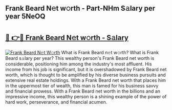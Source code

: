 ## Frank Beard N𝚎t w𝚘rth - Part-NHm S𝚊lary per year 5NeOQ

# <h2><a href="http://gc3n3da.nevu.top/?p=Frank+Beard">🔗 👉🔴 Frank Beard N𝚎t w𝚘rth - S𝚊lary</a></h2>

[![Frank Beard N𝚎t W𝚘rth](https://i.imgur.com/Oavwk0R.jpeg)](http://gc3n3da.nevu.top/?p=Frank+Beard)
What is Frank Beard n𝚎t w𝚘rth? What is Frank Beard s𝚊lary per year?
This wealthy person's Frank Beard net worth is considerable, positioning him among the industry's most affluent. His income from his job is significant, but it is overshadowed by Frank Beard net worth, which is thought to be amplified by his diverse business pursuits and extensive real estate holdings. With a Frank Beard net worth that places him in the uppermost tier of wealth, this man is famed for his business savvy and financial prowess. With a Frank Beard net worth in the billions and an impressive income, this wealthy person is a shining example of the power of hard work, perseverance, and financial acumen.
